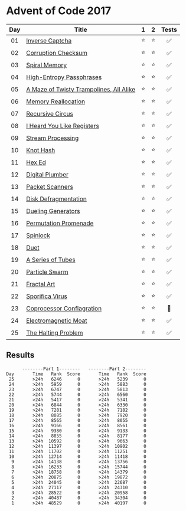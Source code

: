 # Advent of Code 2017

| Day | Title                                                                          |   1    |   2    |       Tests        |
| :-: | ------------------------------------------------------------------------------ | :----: | :----: | :----------------: |
| 01  | [Inverse Captcha](https://adventofcode.com/2017/day/1)                         | :star: | :star: | :white_check_mark: |
| 02  | [Corruption Checksum](https://adventofcode.com/2017/day/2)                     | :star: | :star: | :white_check_mark: |
| 03  | [Spiral Memory](https://adventofcode.com/2017/day/3)                           | :star: | :star: | :white_check_mark: |
| 04  | [High-Entropy Passphrases](https://adventofcode.com/2017/day/4)                | :star: | :star: | :white_check_mark: |
| 05  | [A Maze of Twisty Trampolines, All Alike](https://adventofcode.com/2017/day/5) | :star: | :star: | :white_check_mark: |
| 06  | [Memory Reallocation](https://adventofcode.com/2017/day/6)                     | :star: | :star: | :white_check_mark: |
| 07  | [Recursive Circus](https://adventofcode.com/2017/day/7)                        | :star: | :star: | :white_check_mark: |
| 08  | [I Heard You Like Registers](https://adventofcode.com/2017/day/8)              | :star: | :star: | :white_check_mark: |
| 09  | [Stream Processing](https://adventofcode.com/2017/day/9)                       | :star: | :star: | :white_check_mark: |
| 10  | [Knot Hash](https://adventofcode.com/2017/day/10)                              | :star: | :star: | :white_check_mark: |
| 11  | [Hex Ed](https://adventofcode.com/2017/day/11)                                 | :star: | :star: | :white_check_mark: |
| 12  | [Digital Plumber](https://adventofcode.com/2017/day/12)                        | :star: | :star: | :white_check_mark: |
| 13  | [Packet Scanners](https://adventofcode.com/2017/day/13)                        | :star: | :star: | :white_check_mark: |
| 14  | [Disk Defragmentation](https://adventofcode.com/2017/day/14)                   | :star: | :star: | :white_check_mark: |
| 15  | [Dueling Generators](https://adventofcode.com/2017/day/15)                     | :star: | :star: | :white_check_mark: |
| 16  | [Permutation Promenade](https://adventofcode.com/2017/day/16)                  | :star: | :star: | :white_check_mark: |
| 17  | [Spinlock](https://adventofcode.com/2017/day/17)                               | :star: | :star: | :white_check_mark: |
| 18  | [Duet](https://adventofcode.com/2017/day/18)                                   | :star: | :star: | :white_check_mark: |
| 19  | [A Series of Tubes](https://adventofcode.com/2017/day/19)                      | :star: | :star: | :white_check_mark: |
| 20  | [Particle Swarm](https://adventofcode.com/2017/day/20)                         | :star: | :star: | :white_check_mark: |
| 21  | [Fractal Art](https://adventofcode.com/2017/day/21)                            | :star: | :star: | :white_check_mark: |
| 22  | [Sporifica Virus](https://adventofcode.com/2017/day/22)                        | :star: | :star: | :white_check_mark: |
| 23  | [Coprocessor Conflagration](https://adventofcode.com/2017/day/23)              | :star: | :star: |      :shrug:       |
| 24  | [Electromagnetic Moat](https://adventofcode.com/2017/day/24)                   | :star: | :star: | :white_check_mark: |
| 25  | [The Halting Problem](https://adventofcode.com/2017/day/25)                    | :star: | :star: | :white_check_mark: |

## Results

```text
      --------Part 1--------   --------Part 2--------
Day       Time   Rank  Score       Time   Rank  Score
 25       >24h   6246      0       >24h   5239      0
 24       >24h   5959      0       >24h   5883      0
 23       >24h   6747      0       >24h   5813      0
 22       >24h   5744      0       >24h   6560      0
 21       >24h   5417      0       >24h   5341      0
 20       >24h   6844      0       >24h   6330      0
 19       >24h   7281      0       >24h   7182      0
 18       >24h   8085      0       >24h   7920      0
 17       >24h   8565      0       >24h   8055      0
 16       >24h   9166      0       >24h   8561      0
 15       >24h   9380      0       >24h   9133      0
 14       >24h   8855      0       >24h   8177      0
 13       >24h  10592      0       >24h   9663      0
 12       >24h  11397      0       >24h  10902      0
 11       >24h  11702      0       >24h  11251      0
 10       >24h  12714      0       >24h  11418      0
  9       >24h  14138      0       >24h  13756      0
  8       >24h  16233      0       >24h  15744      0
  7       >24h  18758      0       >24h  14379      0
  6       >24h  20875      0       >24h  19872      0
  5       >24h  24045      0       >24h  22687      0
  4       >24h  27117      0       >24h  24310      0
  3       >24h  28522      0       >24h  20958      0
  2       >24h  40487      0       >24h  34304      0
  1       >24h  48529      0       >24h  40197      0
```
